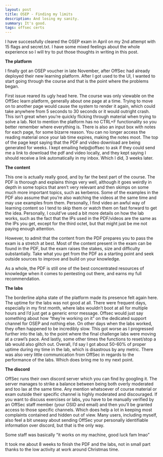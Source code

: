 ```yaml
---
layout: post
title: OSEP - Finding my limits
description: And losing my sanity.
summary: It's good.
tags: offsec certs
---
```


I have successfully cleared the OSEP exam in April on my 2nd attempt with 15 flags and secret.txt. I have some mixed feelings about the whole experience so I will try to put those thoughts in writing in this post.

**The platform**

I finally got an OSEP voucher in late November, after OffSec had already deployed their new learning platform. After I got used to the UI, I wanted to start going through the course and that is the point where the problems began. 

First issue reared its ugly head here. The course was only viewable on the OffSec learn platform, generally about one page at a time. Trying to move on to another page would cause the system to render it again, which could take anywhere from 5 seconds to 30 seconds or it would outright crash. This isn’t great when you’re quickly flicking through material when trying to solve a lab. Not to mention the platform has no CTRL+F functionality so you better remember where everything is. There is also an input box with notes for each page, for some bizarre reason. You can no longer access the reading material once your lab time expires, making the notes moot. The top of the page kept saying that the PDF and video download are being generated for weeks. I kept emailing help@offsec to ask if they could send me a link to download the pdf and video locally, and they kept saying I should receive a link automatically in my inbox. Which I did, 3 weeks later. 

**The content**

This one is actually really good, and by far the best part of the course. The PDF is thorough and explains things very well, although it goes weirdly in depth in some topics that aren’t very relevant and then skimps on some much more important topics, such as kerberos. Some of the examples in the PDF also assume that you’re also watching the videos at the same time and may use examples from them. Personally, I find video an awful way of learning content so I tend to skip them or watch them on fast forward to get the idea. Personally, I could’ve used a bit more details on how the lab works, such as the fact that the IPs used in the PDF/videos are the same as the IPs you get, except for the third octet, but that might just be me not paying enough attention. 

However, to admit that the content from the PDF prepares you to pass the exam is a stretch at best. Most of the content present in the exam can be found in the PDF, but the exam raises the stakes, size and difficulty substantially. Take what you get from the PDF as a starting point and seek outside sources to improve and build on your knowledge. 

As a whole, the PDF is still one of the best concentrated resources of knowledge when it comes to pentesting out there, and earns my full recommendation.

**The labs**

The borderline alpha state of the platform made its presence felt again here. The uptime for the labs was not good at all. There were frequent days, especially in my first month, where labs wouldn’t boot at all for multiple hours and I’d just get a generic error message. Offsec would just say something about how “they’re working on it” on the dedicated support channel for OSEP and nothing else. On other days when the labs worked, they often happened to be incredibly slow. This got worse as I progressed further into the lab, to the point where the final challenge labs were moving at a crawl’s pace. And lastly, some other times the functions to reset/stop a lab would also glitch out. Overall, I’d say I got about 50-60% of proper uptime during my time in the lab, which is disastrous by any metric. There was also very little communication from OffSec in regards to the performance of the labs. Which does bring me to my next point.

**The discord**

OffSec runs their own discord server which you can find by googling it. The server manages to strike a balance between being both overly moderated and too lax at the same time. Any mention whatsoever of course material or exam outside their specific channel is highly moderated and discouraged. If you want to discuss exercises or labs, you have to be manually verified by an OffSec staff member (your OSID and email) and then you’ll be granted access to those specific channels. Which does help a lot in keeping most complaints contained and hidden out of view. Many users, including myself, also feel a bit uneasy about sending OffSec your personally identifiable information over discord, but that is the only way. 

Some staff was basically “it works on my machine, good luck fam lmao”

It took me about 8 weeks to finish the PDF and the labs, not in small part thanks to the low activity at work around Christmas time. 

